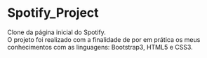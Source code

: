 # Spotify_Project
Clone da página inicial do Spotify.</br>
O projeto foi realizado com a finalidade de por em prática os meus conhecimentos com as linguagens: Bootstrap3, HTML5 e CSS3.
